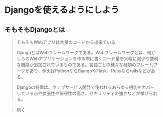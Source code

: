 # Djangoを使えるようにしよう

## そもそもDjangoとは

>そもそもWebアプリは大量のコードから出来ている
>
>DjangoとはWebフレームワークである。Webフレームワークとは、何かしらのWebアプリケーションを作る際に書くコード量を大幅に減少や便利な機能が追加されているものである。言語ごとの様々な種類のフレームワークがあり、例えばPythonならDjangoやFlask、Rubyならrailsなどがある。
>
>Djangoの特徴は、ウェブサービス開発で使われるあらゆる機能をカバーしている点や拡張性や保守性の高さ、セキュリティの強さなどが挙げられる。

>続く
